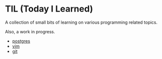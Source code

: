 # TIL (Today I Learned)

A collection of small bits of learning on various programming related topics.

Also, a work in progress.

- [postgres](./postgres/)
- [vim](./vim)
- [git](./git)
